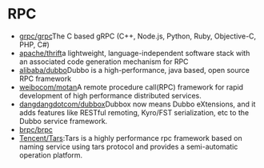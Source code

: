# RPC

- [grpc/grpc](https://github.com/grpc/grpc)The C based gRPC (C++, Node.js, Python, Ruby, Objective-C, PHP, C#)
- [apache/thrift](https://github.com/apache/thrift)a lightweight, language-independent software stack with an associated code generation mechanism for RPC
- [alibaba/dubbo](https://github.com/alibaba/dubbo)Dubbo is a high-performance, java based, open source RPC framework
- [weibocom/motan](https://github.com/weibocom/motan)A remote procedure call(RPC) framework for rapid development of high performance distributed services.
- [dangdangdotcom/dubbox](https://github.com/dangdangdotcom/dubbox)Dubbox now means Dubbo eXtensions, and it adds features like RESTful remoting, Kyro/FST serialization, etc to the Dubbo service framework.
- [brpc/brpc](https://github.com/brpc/brpc)
- [Tencent/Tars](https://github.com/Tencent/Tars):Tars is a highly performance rpc framework based on naming service using tars protocol and provides a semi-automatic operation platform.
